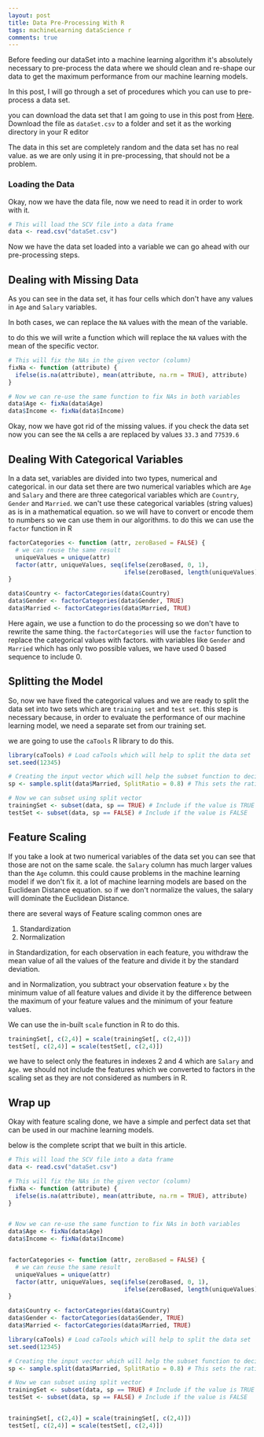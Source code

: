 ```yaml
---
layout: post
title: Data Pre-Processing With R
tags: machineLearning dataScience r
comments: true
---
```


Before feeding our dataSet into a machine learning algorithm it's absolutely necessary to pre-process the data where we should clean and re-shape our data to get the maximum performance from our machine learning models. 

In this post, I will go through a set of procedures which you can use to pre-process a data set.

you can download the data set that I am going to use in this post from  [Here](https://docs.google.com/spreadsheets/d/15tssQQrC9AnnqUqeHj46eoXCixCvFMhhgf3NcFAyqrY/edit?usp=sharing).
Download the file as `dataSet.csv` to a folder and set it as the working directory in your R editor

The data in this set are completely random and the data set has no real value. as we are only using it in pre-processing, that should not be a problem.


### Loading the Data

Okay, now we have the data file, now we need to read it in order to work with it.

```R
# This will load the SCV file into a data frame
data <- read.csv("dataSet.csv")
```

Now we have the data set loaded into a variable we can go ahead with our pre-processing steps.

## Dealing with Missing Data



As you can see in the data set, it has four cells which don't have any values in `Age` and `Salary` variables.

In both cases, we can replace the `NA` values with the mean of the variable.

to do this we will write a function which will replace the `NA` values with the mean of the specific vector.

```R
# This will fix the NAs in the given vector (column)
fixNa <- function (attribute) {
  ifelse(is.na(attribute), mean(attribute, na.rm = TRUE), attribute)
}

# Now we can re-use the same function to fix NAs in both variables
data$Age <- fixNa(data$Age)
data$Income <- fixNa(data$Income)
```

Okay, now we have got rid of the missing values. if you check the data set now you can see the `NA` cells a are replaced by values `33.3` and `77539.6`

## Dealing With Categorical Variables

In a data set, variables are divided into two types, numerical and categorical. in our data set there are two numerical variables which are `Age` and `Salary` and there are three categorical variables which are `Country`, `Gender` and `Married`. we can't use these categorical variables (string values) as is in a mathematical equation. so we will have to convert or encode them to numbers so we can use them in our algorithms. to do this we can use the `factor` function in R

```R
factorCategories <- function (attr, zeroBased = FALSE) {
  # we can reuse the same result
  uniqueValues = unique(attr)
  factor(attr, uniqueValues, seq(ifelse(zeroBased, 0, 1), 
                                 ifelse(zeroBased, length(uniqueValues) -1, length(uniqueValues))))
}

data$Country <- factorCategories(data$Country)
data$Gender <- factorCategories(data$Gender, TRUE)
data$Married <- factorCategories(data$Married, TRUE)
```

Here again, we use a function to do the processing so we don't have to rewrite the same thing. the `factorCategories` will use the `factor` function to replace the categorical values with factors. with variables like `Gender` and `Married` which has only two possible values, we have used  0 based sequence to include 0.


## Splitting the Model

So, now we have fixed the categorical values and we are ready to split the data set into two sets which are `training set` and `test set`. this step is necessary because, in order to evaluate the performance of our machine learning model, we need a separate set from our training set.

we are going to use the `caTools` R library to do this.

```R
library(caTools) # Load caTools which will help to split the data set
set.seed(12345)

# Creating the input vector which will help the subset function to decide the set of a row
sp <- sample.split(data$Married, SplitRatio = 0.8) # This sets the ratio of the training set

# Now we can subset using split vector
trainingSet <- subset(data, sp == TRUE) # Include if the value is TRUE
testSet <- subset(data, sp == FALSE) # Include if the value is FALSE
```

## Feature Scaling

If you take a look at two numerical variables of the data set you can see that those are not on the same scale. the `Salary` column has much larger values than the `Age` column. this could cause problems in the machine learning model if we don't fix it. 
a lot of machine learning models are based on the Euclidean Distance equation. so if we don't normalize the values, the salary will dominate the Euclidean Distance. 

there are several ways of Feature scaling common ones are 
1. Standardization
2. Normalization

in Standardization, for each observation in each feature, you withdraw the mean value of all the values of the feature and divide it by the standard deviation.

and in Normalization, you subtract your observation feature `x` by the minimum value of all feature values and divide it by the difference between the maximum of your feature values and the minimum of your feature values.

We can use the in-built `scale` function in R to do this.

```R
trainingSet[, c(2,4)] = scale(trainingSet[, c(2,4)])
testSet[, c(2,4)] = scale(testSet[, c(2,4)])
```

we have to select only the features in indexes 2 and 4 which are `Salary` and `Age`. we should not include the features which we converted to factors in the scaling set as they are not considered as numbers in R.


## Wrap up

Okay with feature scaling done, we have a simple and perfect data set that can be used in our machine learning models.

below is the complete script that we built in this article.

```R
# This will load the SCV file into a data frame
data <- read.csv("dataSet.csv")

# This will fix the NAs in the given vector (column)
fixNa <- function (attribute) {
  ifelse(is.na(attribute), mean(attribute, na.rm = TRUE), attribute)
}


# Now we can re-use the same function to fix NAs in both variables
data$Age <- fixNa(data$Age)
data$Income <- fixNa(data$Income)


factorCategories <- function (attr, zeroBased = FALSE) {
  # we can reuse the same result
  uniqueValues = unique(attr)
  factor(attr, uniqueValues, seq(ifelse(zeroBased, 0, 1), 
                                 ifelse(zeroBased, length(uniqueValues) -1, length(uniqueValues))))
}

data$Country <- factorCategories(data$Country)
data$Gender <- factorCategories(data$Gender, TRUE)
data$Married <- factorCategories(data$Married, TRUE)

library(caTools) # Load caTools which will help to split the data set
set.seed(12345)

# Creating the input vector which will help the subset function to decide the set of a row
sp <- sample.split(data$Married, SplitRatio = 0.8) # This sets the ratio of the training set

# Now we can subset using split vector
trainingSet <- subset(data, sp == TRUE) # Include if the value is TRUE
testSet <- subset(data, sp == FALSE) # Include if the value is FALSE


trainingSet[, c(2,4)] = scale(trainingSet[, c(2,4)])
testSet[, c(2,4)] = scale(testSet[, c(2,4)])
```
